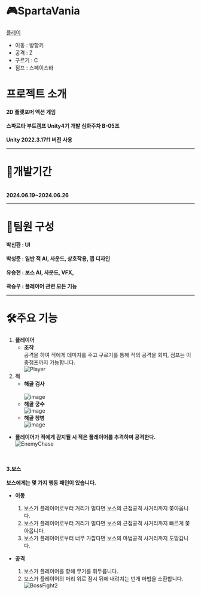 # 🎮SpartaVania

[플레이](https://drive.google.com/file/d/196CYWusnmv4N92i6vEgIpDfKtGq55j9t/view?usp=sharing)
- 이동 : 방향키
- 공격 : Z
- 구르기 : C
- 점프 : 스페이스바
  
# 프로젝트 소개
**2D 플랫포머 액션 게임**
</br></br> **스파르타 부트캠프 Unity4기 개발 심화주차 B-05조**
</br></br> **Unity 2022.3.17f1 버전 사용**
* * *
# 📅개발기간
</br> **2024.06.19~2024.06.26**
* * *
# 🏃팀원 구성
**박신환 : UI**
</br></br> **박성준 : 일반 적 AI, 사운드, 상호작용, 맵 디자인**
</br></br> **유승현 : 보스 AI, 사운드, VFX,**
</br></br> **곽승우 : 플레이어 관련 모든 기능**
* * *
# 🛠️주요 기능
1. **플레이어**
   - **조작**
</br> 공격을 하여 적에게 데미지를 주고 구르기를 통해 적의 공격을 회피, 점프는 이중점프까지 가능합니다.
</br>![Player](https://github.com/DannyuNDos/SpartaVania/assets/44717239/3841b603-9b3f-4ca9-89eb-703b96471cb9)
2. **적**
   - **해골 검사**  
</br> ![image](https://github.com/DannyuNDos/SpartaVania/assets/44717239/0c5357a0-5f04-4499-8b46-f399e6512bd5)
   - **해골 궁수**
</br>![image](https://github.com/DannyuNDos/SpartaVania/assets/44717239/0d12421b-ba62-4a26-b5d3-568eb1e19796)
   - **해골 창병**
</br>![image](https://github.com/DannyuNDos/SpartaVania/assets/44717239/f55df18d-4e52-4f2e-bc2f-7eaae1310d63)

- **플레이어가 적에게 감지될 시 적은 플레이어를 추격하며 공격한다.**
</br>![EnemyChase](https://github.com/DannyuNDos/SpartaVania/assets/44717239/5b7db2cf-79f7-4db9-a4de-27ef89e9df56)

</br></br> **3.보스**
</br></br>**보스에게는 몇 가지 행동 패턴이 있습니다.**
   - **이동**
      1) 보스가 플레이어로부터 거리가 멀다면 보스의 근접공격 사거리까지 쫓아옵니다.
      2) 보스가 플레이어로부터 거리가 멀다면 보스의 근접공격 사거리까지 빠르게 쫓아옵니다.
      3) 보스가 플레이어로부터 너무 가깝다면 보스의 마법공격 사거리까지 도망갑니다.
         
   - **공격**
      1) 보스가 플레이어를 향해 무기를 휘두릅니다.
      2) 보스가 플레이어의 머리 위로 잠시 뒤에 내려치는 번개 마법을 소환합니다.
</br>![BossFight2](https://github.com/DannyuNDos/SpartaVania/assets/44717239/28b49e3f-141a-4228-8c08-91bc099890a8)







